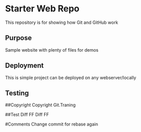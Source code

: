 # Starter Web Repo

This repository is for showing how Git and GitHub work

## Purpose

Sample website with plenty of files for demos

## Deployment

This is simple project can be deployed on any webserver/locally

## Testing

##Copyright
Copyright Git.Traning

##Test Diff FF
Diff FF

#Comments
Change commit for rebase again
